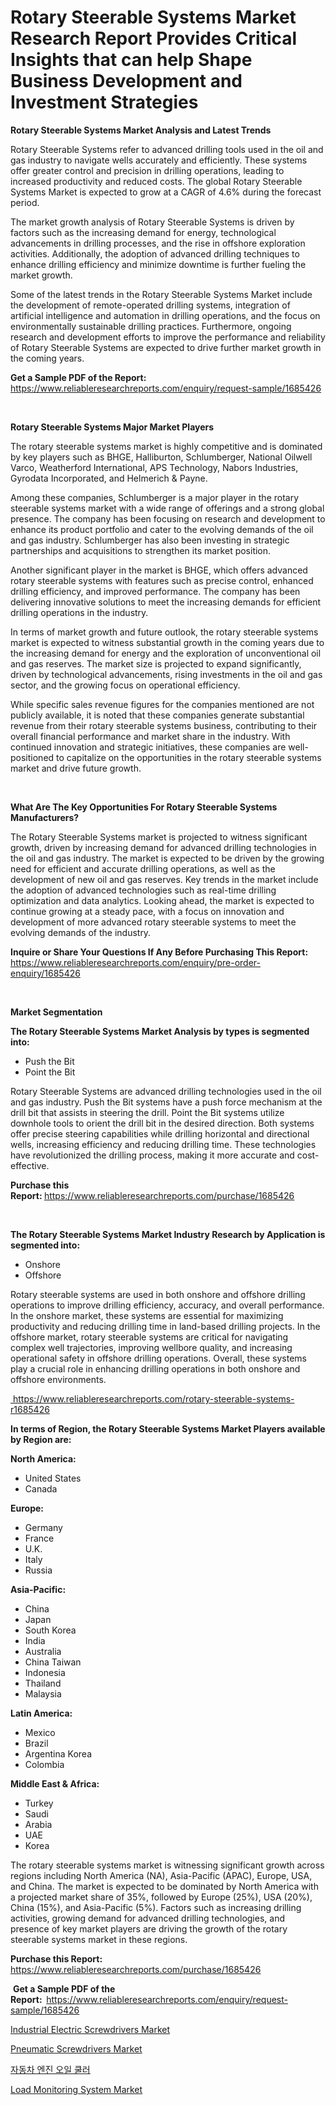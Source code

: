 <p><h1>Rotary Steerable Systems Market Research Report Provides Critical Insights that can help Shape Business Development and Investment Strategies</h1></p><p><strong>Rotary Steerable Systems Market Analysis and Latest Trends</strong></p>
<p><p>Rotary Steerable Systems refer to advanced drilling tools used in the oil and gas industry to navigate wells accurately and efficiently. These systems offer greater control and precision in drilling operations, leading to increased productivity and reduced costs. The global Rotary Steerable Systems Market is expected to grow at a CAGR of 4.6% during the forecast period.</p><p>The market growth analysis of Rotary Steerable Systems is driven by factors such as the increasing demand for energy, technological advancements in drilling processes, and the rise in offshore exploration activities. Additionally, the adoption of advanced drilling techniques to enhance drilling efficiency and minimize downtime is further fueling the market growth.</p><p>Some of the latest trends in the Rotary Steerable Systems Market include the development of remote-operated drilling systems, integration of artificial intelligence and automation in drilling operations, and the focus on environmentally sustainable drilling practices. Furthermore, ongoing research and development efforts to improve the performance and reliability of Rotary Steerable Systems are expected to drive further market growth in the coming years.</p></p>
<p><strong>Get a Sample PDF of the Report:&nbsp;</strong> <a href="https://www.reliableresearchreports.com/enquiry/request-sample/1685426">https://www.reliableresearchreports.com/enquiry/request-sample/1685426</a></p>
<p>&nbsp;</p>
<p><strong>Rotary Steerable Systems Major Market Players</strong></p>
<p><p>The rotary steerable systems market is highly competitive and is dominated by key players such as BHGE, Halliburton, Schlumberger, National Oilwell Varco, Weatherford International, APS Technology, Nabors Industries, Gyrodata Incorporated, and Helmerich & Payne.</p><p>Among these companies, Schlumberger is a major player in the rotary steerable systems market with a wide range of offerings and a strong global presence. The company has been focusing on research and development to enhance its product portfolio and cater to the evolving demands of the oil and gas industry. Schlumberger has also been investing in strategic partnerships and acquisitions to strengthen its market position.</p><p>Another significant player in the market is BHGE, which offers advanced rotary steerable systems with features such as precise control, enhanced drilling efficiency, and improved performance. The company has been delivering innovative solutions to meet the increasing demands for efficient drilling operations in the industry.</p><p>In terms of market growth and future outlook, the rotary steerable systems market is expected to witness substantial growth in the coming years due to the increasing demand for energy and the exploration of unconventional oil and gas reserves. The market size is projected to expand significantly, driven by technological advancements, rising investments in the oil and gas sector, and the growing focus on operational efficiency.</p><p>While specific sales revenue figures for the companies mentioned are not publicly available, it is noted that these companies generate substantial revenue from their rotary steerable systems business, contributing to their overall financial performance and market share in the industry. With continued innovation and strategic initiatives, these companies are well-positioned to capitalize on the opportunities in the rotary steerable systems market and drive future growth.</p></p>
<p>&nbsp;</p>
<p><strong>What Are The Key Opportunities For Rotary Steerable Systems Manufacturers?</strong></p>
<p><p>The Rotary Steerable Systems market is projected to witness significant growth, driven by increasing demand for advanced drilling technologies in the oil and gas industry. The market is expected to be driven by the growing need for efficient and accurate drilling operations, as well as the development of new oil and gas reserves. Key trends in the market include the adoption of advanced technologies such as real-time drilling optimization and data analytics. Looking ahead, the market is expected to continue growing at a steady pace, with a focus on innovation and development of more advanced rotary steerable systems to meet the evolving demands of the industry.</p></p>
<p><strong>Inquire or Share Your Questions If Any Before Purchasing This Report:</strong> <a href="https://www.reliableresearchreports.com/enquiry/pre-order-enquiry/1685426">https://www.reliableresearchreports.com/enquiry/pre-order-enquiry/1685426</a></p>
<p>&nbsp;</p>
<p><strong>Market Segmentation</strong></p>
<p><strong>The Rotary Steerable Systems Market Analysis by types is segmented into:</strong></p>
<p><ul><li>Push the Bit</li><li>Point the Bit</li></ul></p>
<p><p>Rotary Steerable Systems are advanced drilling technologies used in the oil and gas industry. Push the Bit systems have a push force mechanism at the drill bit that assists in steering the drill. Point the Bit systems utilize downhole tools to orient the drill bit in the desired direction. Both systems offer precise steering capabilities while drilling horizontal and directional wells, increasing efficiency and reducing drilling time. These technologies have revolutionized the drilling process, making it more accurate and cost-effective.</p></p>
<p><strong>Purchase this Report:&nbsp;</strong><a href="https://www.reliableresearchreports.com/purchase/1685426">https://www.reliableresearchreports.com/purchase/1685426</a></p>
<p>&nbsp;</p>
<p><strong>The Rotary Steerable Systems Market Industry Research by Application is segmented into:</strong></p>
<p><ul><li>Onshore</li><li>Offshore</li></ul></p>
<p><p>Rotary steerable systems are used in both onshore and offshore drilling operations to improve drilling efficiency, accuracy, and overall performance. In the onshore market, these systems are essential for maximizing productivity and reducing drilling time in land-based drilling projects. In the offshore market, rotary steerable systems are critical for navigating complex well trajectories, improving wellbore quality, and increasing operational safety in offshore drilling operations. Overall, these systems play a crucial role in enhancing drilling operations in both onshore and offshore environments.</p></p>
<p><a href="https://www.reliableresearchreports.com/rotary-steerable-systems-r1685426">&nbsp;https://www.reliableresearchreports.com/rotary-steerable-systems-r1685426</a></p>
<p><strong>In terms of Region, the Rotary Steerable Systems Market Players available by Region are:</strong></p>
<p>
    <p> <strong> North America: </strong>
        <ul>
            <li>United States</li>
            <li>Canada</li>
        </ul>
        </p> 
    <p> <strong> Europe: </strong>
        <ul>
            <li>Germany</li>
            <li>France</li>
            <li>U.K.</li>
            <li>Italy</li>
            <li>Russia</li>
        </ul>
        </p> 
    <p> <strong> Asia-Pacific: </strong>
        <ul>
            <li>China</li>
            <li>Japan</li>
            <li>South Korea</li>
            <li>India</li>
            <li>Australia</li>
            <li>China Taiwan</li>
            <li>Indonesia</li>
            <li>Thailand</li>
            <li>Malaysia</li>
        </ul>
        </p> 
    <p> <strong> Latin America: </strong>
        <ul>
            <li>Mexico</li>
            <li>Brazil</li>
            <li>Argentina Korea</li>
            <li>Colombia</li>
        </ul>
        </p> 
    <p> <strong> Middle East & Africa: </strong>
        <ul>
            <li>Turkey</li>
            <li>Saudi</li>
            <li>Arabia</li>
            <li>UAE</li>
            <li>Korea</li>
        </ul>
    </p>
    </p>
<p><p>The rotary steerable systems market is witnessing significant growth across regions including North America (NA), Asia-Pacific (APAC), Europe, USA, and China. The market is expected to be dominated by North America with a projected market share of 35%, followed by Europe (25%), USA (20%), China (15%), and Asia-Pacific (5%). Factors such as increasing drilling activities, growing demand for advanced drilling technologies, and presence of key market players are driving the growth of the rotary steerable systems market in these regions.</p></p>
<p><strong>Purchase this Report: </strong><a href="https://www.reliableresearchreports.com/purchase/1685426">https://www.reliableresearchreports.com/purchase/1685426</a></p>
<p>&nbsp;<strong>Get a Sample PDF of the Report:&nbsp;&nbsp;</strong><a href="https://www.reliableresearchreports.com/enquiry/request-sample/1685426">https://www.reliableresearchreports.com/enquiry/request-sample/1685426</a></p>
<p><strong></strong></p>
<p><p><a href="https://github.com/seekum/Market-Research-Report-List-2/blob/main/industrial-electric-screwdrivers-market.md">Industrial Electric Screwdrivers Market</a></p><p><a href="https://github.com/bobicer/Market-Research-Report-List-2/blob/main/pneumatic-screwdrivers-market.md">Pneumatic Screwdrivers Market</a></p><p><a href="https://github.com/JonHarrtis67676y/Market-Research-Report-List-1/blob/main/858403420690.md">자동차 엔진 오일 쿨러</a></p><p><a href="https://github.com/timeliteaut/Market-Research-Report-List-2/blob/main/load-monitoring-system-market.md">Load Monitoring System Market</a></p></p>